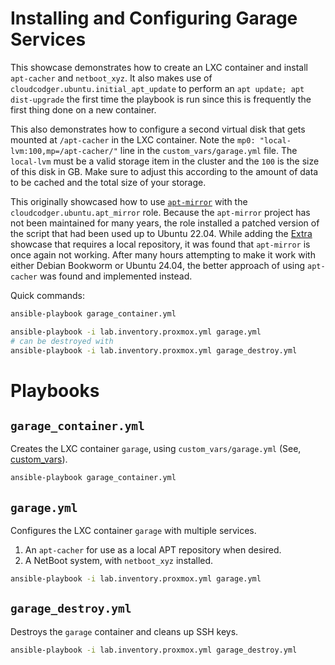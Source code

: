 # Installing and Configuring Garage Services

This showcase demonstrates how to create an LXC container and install `apt-cacher` and `netboot_xyz`. It also makes use of `cloudcodger.ubuntu.initial_apt_update` to perform an `apt update; apt dist-upgrade` the first time the playbook is run since this is frequently the first thing done on a new container.

This also demonstrates how to configure a second virtual disk that gets mounted at `/apt-cacher` in the LXC container. Note the `mp0: "local-lvm:100,mp=/apt-cacher/"` line in the `custom_vars/garage.yml` file. The `local-lvm` must be a valid storage item in the cluster and the `100` is the size of this disk in GB. Make sure to adjust this according to the amount of data to be cached and the total size of your storage.

This originally showcased how to use [`apt-mirror`](https://github.com/apt-mirror/apt-mirror) with the `cloudcodger.ubuntu.apt_mirror` role. Because the `apt-mirror` project has not been maintained for many years, the role installed a patched version of the script that had been used up to Ubuntu 22.04. While adding the [Extra](Extra.md) showcase that requires a local repository, it was found that `apt-mirror` is once again not working. After many hours attempting to make it work with either Debian Bookworm or Ubuntu 24.04, the better approach of using `apt-cacher` was found and implemented instead.

Quick commands:

```bash
ansible-playbook garage_container.yml

ansible-playbook -i lab.inventory.proxmox.yml garage.yml
# can be destroyed with
ansible-playbook -i lab.inventory.proxmox.yml garage_destroy.yml
```

# Playbooks

## `garage_container.yml`

Creates the LXC container `garage`, using `custom_vars/garage.yml` (See, [custom_vars](Custom_vars.md)).

```bash
ansible-playbook garage_container.yml
```

## `garage.yml`

Configures the LXC container `garage` with multiple services.

1) An `apt-cacher` for use as a local APT repository when desired.
2) A NetBoot system, with `netboot_xyz` installed.

```bash
ansible-playbook -i lab.inventory.proxmox.yml garage.yml
```

## `garage_destroy.yml`

Destroys the `garage` container and cleans up SSH keys.

```bash
ansible-playbook -i lab.inventory.proxmox.yml garage_destroy.yml
```
